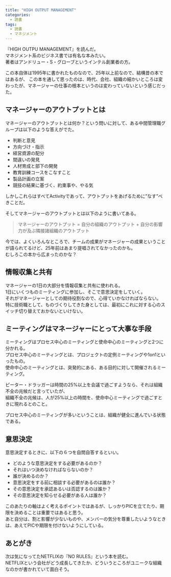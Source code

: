 ```yaml
---
title: "HIGH OUTPUT MANAGEMENT"
categories:
  - 読書
tags:
  - 読書
  - マネジメント
---
```


『HIGH OUTPU MANAGEMENT』を読んだ。  
マネジメント系のビジネス書では有名な本みたい。  
著者はアンドリュー・S・グローブというインテル創業者の方。  

この本自体は1995年に書かれたものなので、25年以上前なので、結構昔の本ではあるが、
この本を通して思ったのは、時代、会社、組織の細かいところは変わったが、マネージャーの仕事の根本というのは変わっていないという感じだった。

## マネージャーのアウトプットとは

マネージャーのアウトプットとは何か？という問いに対して、ある中間管理職グループは以下のような答えがでた。

- 判断と意見
- 方向づけ・指示
- 経営資源の配分
- 間違いの発見
- 人材育成と部下の開発
- 教育訓練コースをこなすこと
- 製品計画の立案
- 競技の結果に基づく、約束事や、やる気

しかしこれらはすべてActivityであって、アウトプットをあげるために”なす”べきことだ。

そしてマネージャーのアウトプットとは以下のように書いてある。

> マネージャーのアウトプット = 自分の組織のアウトプット + 自分の影響力が及ぶ隣接諸組織のアウトプット

今では、よくいろんなところで、チームの成果がマネージャーの成果ということが語られてるけど、25年前はあまり提唱されてなかったのかも。  
むしろこの本から広まったのかな？

## 情報収集と共有

マネージャーの1日の大部分を情報収集と共有に使われる。  
1日にいくつものミーティングに参加し、そこで意思決定をしていく。  
それがマネージャーとしての期待役割なので、心得ていかなければならない。  
特に技術職として、ものづくりしてきた身としては、最初にこれに対する心のスイッチ切り替えておかないといけない。

## ミーティングはマネージャーにとって大事な手段

ミーティングはプロセス中心のミーティングと使命中心のミーティングと2つに分かれる。  
プロセス中心のミーティングとは、プロジェクトの定例ミーティングや1on1といったもの。  
使命中心のミーティングとは、突発的にある、ある目的に対して開催されるミーティング。  

ピーター・ドラッガーは時間の25%以上を会議で過ごすようなら、それは組織不全の兆候だと言っていたが、  
組織不全の兆候は、人が25%以上の時間を、使命中心ミーティングで過ごすときに現れるとのこと。

プロセス中心のミーティングが多いということは、組織が健全に進んでいる状態である。

## 意思決定

意思決定するときに、以下の６つを自問自答するといい。

- どのような意思決定をする必要があるのか？
- それはいつ決めなければならないのか？
- 誰が決めるのか？
- 意思決定をする前に相談する必要があるのは誰か？
- その意思決定を承認あるいは否認するのは誰か？
- その意思決定を知らせる必要がある人は誰か？

このあたりの軸はよく考えるポイントではあるが、しっかりPICを立てたり、期限を決めることは重要ではあると思う。  
あと自分は、割と影響が少ないものや、メンバーの気分を尊重したいようなときは、あえてPICや期限を付けないようにしている。  

## あとがき

次は気になってたNETFLIXの『NO RULES』という本を読む。  
NETFLIXという会社がどう成長してきたか、どういうところがユニークな組織なのかが書かれていて面白そう。